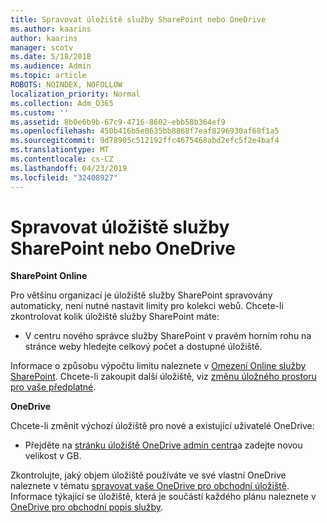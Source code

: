 ```yaml
---
title: Spravovat úložiště služby SharePoint nebo OneDrive
ms.author: kaarins
author: kaarins
manager: scotv
ms.date: 5/18/2018
ms.audience: Admin
ms.topic: article
ROBOTS: NOINDEX, NOFOLLOW
localization_priority: Normal
ms.collection: Adm_O365
ms.custom: ''
ms.assetid: 8b0e6b9b-67c9-4716-8602-ebb58b364ef9
ms.openlocfilehash: 450b416b5e0635bb8868f7eaf8296930af68f1a5
ms.sourcegitcommit: 9d78905c512192ffc4675468abd2efc5f2e4baf4
ms.translationtype: MT
ms.contentlocale: cs-CZ
ms.lasthandoff: 04/23/2019
ms.locfileid: "32408927"
---
```

# <a name="manage-your-sharepoint-or-onedrive-storage"></a>Spravovat úložiště služby SharePoint nebo OneDrive

 **SharePoint Online**
  
Pro většinu organizací je úložiště služby SharePoint spravovány automaticky, není nutné nastavit limity pro kolekci webů. Chcete-li zkontrolovat kolik úložiště služby SharePoint máte:
  
- V centru nového správce služby SharePoint v pravém horním rohu na stránce weby hledejte celkový počet a dostupné úložiště.
    
Informace o způsobu výpočtu limitu naleznete v [Omezení Online služby SharePoint](https://go.microsoft.com/fwlink/p/?LinkID=856113). Chcete-li zakoupit další úložiště, viz [změnu úložného prostoru pro vaše předplatné](https://go.microsoft.com/fwlink/?linkid=866428).
  
 **OneDrive**
  
Chcete-li změnit výchozí úložiště pro nové a existující uživatelé OneDrive:
  
- Přejděte na [stránku úložiště OneDrive admin centra](https://admin.onedrive.com/?v=StorageSettings)a zadejte novou velikost v GB.
    
Zkontrolujte, jaký objem úložiště používáte ve své vlastní OneDrive naleznete v tématu [spravovat vaše OneDrive pro obchodní úložiště](https://go.microsoft.com/fwlink/?linkid=866429). Informace týkající se úložiště, která je součástí každého plánu naleznete v [OneDrive pro obchodní popis služby](https://go.microsoft.com/fwlink/p/?LinkID=826071).
  

